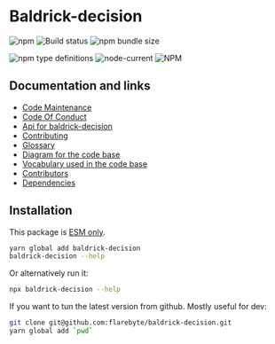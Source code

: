 # Baldrick-decision

![npm](https://img.shields.io/npm/v/baldrick-decision) ![Build
status](https://github.com/flarebyte/baldrick-decision/actions/workflows/main.yml/badge.svg)
![npm bundle size](https://img.shields.io/bundlephobia/min/baldrick-decision)

![npm type definitions](https://img.shields.io/npm/types/baldrick-decision)
![node-current](https://img.shields.io/node/v/baldrick-decision)
![NPM](https://img.shields.io/npm/l/baldrick-decision)

>

## Documentation and links

-   [Code Maintenance](MAINTENANCE.md)
-   [Code Of Conduct](CODE_OF_CONDUCT.md)
-   [Api for baldrick-decision](API.md)
-   [Contributing](CONTRIBUTING.md)
-   [Glossary](GLOSSARY.md)
-   [Diagram for the code base](INTERNAL.md)
-   [Vocabulary used in the code base](CODE_VOCABULARY.md)
-   [Contributors](https://github.com/flarebyte/baldrick-decision/graphs/contributors)
-   [Dependencies](https://github.com/flarebyte/baldrick-decision/network/dependencies)

## Installation

This package is [ESM
only](https://blog.sindresorhus.com/get-ready-for-esm-aa53530b3f77).

```bash
yarn global add baldrick-decision
baldrick-decision --help
```

Or alternatively run it:

```bash
npx baldrick-decision --help
```

If you want to tun the latest version from github. Mostly useful for dev:

```bash
git clone git@github.com:flarebyte/baldrick-decision.git
yarn global add `pwd`
```

